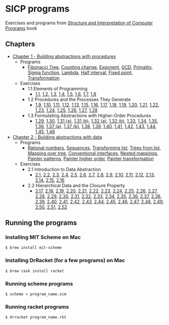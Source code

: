 # SICP programs

Exercises and programs from [Structure and Interpretation of Computer Programs](https://mitpress.mit.edu/sites/default/files/sicp/index.html) book

## Chapters
* [Chapter 1 - Building abstractions with procedures](ch1-abstraction-procedures)
  * Programs
    * [Fibonacci Tree](ch1-abstraction-procedures/fibonacci_tree.scm), [Counting change](ch1-abstraction-procedures/counting-change.scm), [Exponent](ch1-abstraction-procedures/expt.scm), [GCD](ch1-abstraction-procedures/gcd.scm), [Primality](ch1-abstraction-procedures/primality.scm), [Sigma function](ch1-abstraction-procedures/sigma.scm), [Lambda](ch1-abstraction-procedures/lambda.scm), [Half interval](ch1-abstraction-procedures/half-interval.scm), [Fixed point](ch1-abstraction-procedures/fixed-point.scm), [Transformation](ch1-abstraction-procedures/transformation.scm)
  * Exercises
    * 1.1 Elements of Programming
      * [1.1](ch1-abstraction-procedures/1.01.scm), [1.2](ch1-abstraction-procedures/1.02.scm), [1.3](ch1-abstraction-procedures/1.03.scm), [1.4](ch1-abstraction-procedures/1.04.scm), [1.5](ch1-abstraction-procedures/1.05.scm), [1.6](ch1-abstraction-procedures/1.06.scm), [1.7](ch1-abstraction-procedures/1.07.scm), [1.8](ch1-abstraction-procedures/1.08.scm)
    * 1.2 Procedures and the Processes They Generate
      * [1.9](ch1-abstraction-procedures/1.09.scm), [1.10](ch1-abstraction-procedures/1.10.scm), [1.11](ch1-abstraction-procedures/1.11.scm), [1.12](ch1-abstraction-procedures/1.12.scm), [1.13](ch1-abstraction-procedures/1.13.scm), [1.15](ch1-abstraction-procedures/1.15.scm), [1.16](ch1-abstraction-procedures/1.16.scm), [1.17](ch1-abstraction-procedures/1.17.scm), [1.18](ch1-abstraction-procedures/1.18.scm), [1.19](ch1-abstraction-procedures/1.19.scm), [1.20](ch1-abstraction-procedures/1.20.scm), [1.21](ch1-abstraction-procedures/1.21.scm), [1.22](ch1-abstraction-procedures/1.22.scm), [1.23](ch1-abstraction-procedures/1.23.scm), [1.24](ch1-abstraction-procedures/1.24.scm), [1.25](ch1-abstraction-procedures/1.25.scm), [1.26](ch1-abstraction-procedures/1.26.scm), [1.27](ch1-abstraction-procedures/1.27.scm), [1.28](ch1-abstraction-procedures/1.28.scm)
    * 1.3 Formulating Abstractions with Higher-Order Procedures
      * [1.29](ch1-abstraction-procedures/1.29.scm), [1.30](ch1-abstraction-procedures/1.30.scm), [1.31 (a)](ch1-abstraction-procedures/1.31.a.scm), [1.31 (b)](ch1-abstraction-procedures/1.31.b.scm), [1.32 (a)](ch1-abstraction-procedures/1.32.a.scm), [1.32 (b)](ch1-abstraction-procedures/1.32.b.scm), [1.33](ch1-abstraction-procedures/1.33.scm), [1.34](ch1-abstraction-procedures/1.34.scm), [1.35](ch1-abstraction-procedures/1.35.scm), [1.36](ch1-abstraction-procedures/1.36.scm), [1.37 (a)](ch1-abstraction-procedures/1.37.a.scm), [1.37 (b)](ch1-abstraction-procedures/1.37.b.scm), [1.38](ch1-abstraction-procedures/1.38.scm), [1.39](ch1-abstraction-procedures/1.39.scm), [1.40](ch1-abstraction-procedures/1.40.scm), [1.41](ch1-abstraction-procedures/1.41.scm), [1.42](ch1-abstraction-procedures/1.42.scm), [1.43](ch1-abstraction-procedures/1.43.scm), [1.44](ch1-abstraction-procedures/1.44.scm), [1.45](ch1-abstraction-procedures/1.45.scm), [1.46](ch1-abstraction-procedures/1.46.scm)
* [Chapter 2 - Building abstractions with data](ch2-abstraction-data)
  * Programs
    * [Rational numbers](ch2-abstraction-data/rational.scm), [Sequences](ch2-abstraction-data/sequences.scm), [Transforming list](ch2-abstraction-data/list-transform.scm), [Trees from list](ch2-abstraction-data/tree.scm), [Mapping over tree](ch2-abstraction-data/tree-map.scm), [Conventional interfaces](ch2-abstraction-data/conventional-interface.scm), [Nested mappings](ch2-abstraction-data/nested-mappings.scm), [Painter patterns](ch2-abstraction-data/paint.rkt), [Painter higher order](ch2-abstraction-data/paint-higher-order.rkt), [Painter transformation](ch2-abstraction-data/painter-transform.rkt)
  * Exercises
    * 2.1 Introduction to Data Abstraction
      * [2.1](ch2-abstraction-data/2.01.scm), [2.2](ch2-abstraction-data/2.02.scm), [2.3](ch2-abstraction-data/2.03.scm), [2.4](ch2-abstraction-data/2.04.scm), [2.5](ch2-abstraction-data/2.05.scm), [2.6](ch2-abstraction-data/2.06.scm), [2.7](ch2-abstraction-data/2.07.scm), [2.8](ch2-abstraction-data/2.08.scm), [2.9](ch2-abstraction-data/2.09.scm), [2.10](ch2-abstraction-data/2.10.scm), [2.11](ch2-abstraction-data/2.11.scm), [2.12](ch2-abstraction-data/2.12.scm), [2.13](ch2-abstraction-data/2.13.scm), [2.14](ch2-abstraction-data/2.14.scm), [2.15](ch2-abstraction-data/2.15.scm), [2.16](ch2-abstraction-data/2.16.scm)
    * 2.2 Hierarchical Data and the Closure Property
      * [2.17](ch2-abstraction-data/2.17.scm), [2.18](ch2-abstraction-data/2.18.scm), [2.19](ch2-abstraction-data/2.19.scm), [2.20](ch2-abstraction-data/2.20.scm), [2.21](ch2-abstraction-data/2.21.scm), [2.22](ch2-abstraction-data/2.22.scm), [2.23](ch2-abstraction-data/2.23.scm), [2.24](ch2-abstraction-data/2.24.scm), [2.25](ch2-abstraction-data/2.25.scm), [2.26](ch2-abstraction-data/2.26.scm), [2.27](ch2-abstraction-data/2.27.scm), [2.28](ch2-abstraction-data/2.28.scm), [2.29](ch2-abstraction-data/2.29.scm), [2.30](ch2-abstraction-data/2.30.scm), [2.31](ch2-abstraction-data/2.31.scm), [2.32](ch2-abstraction-data/2.32.scm), [2.33](ch2-abstraction-data/2.33.scm), [2.34](ch2-abstraction-data/2.34.scm), [2.35](ch2-abstraction-data/2.35.scm), [2.36](ch2-abstraction-data/2.36.scm), [2.37](ch2-abstraction-data/2.37.scm), [2.38](ch2-abstraction-data/2.38.scm), [2.39](ch2-abstraction-data/2.39.scm), [2.40](ch2-abstraction-data/2.40.scm), [2.41](ch2-abstraction-data/2.41.scm), [2.42](ch2-abstraction-data/2.42.scm), [2.43](ch2-abstraction-data/2.43.scm), [2.44](ch2-abstraction-data/2.44.rkt), [2.45](ch2-abstraction-data/2.45.rkt), [2.46](ch2-abstraction-data/2.46.scm), [2.47](ch2-abstraction-data/2.47.scm), [2.48](ch2-abstraction-data/2.48.scm), [2.49](ch2-abstraction-data/2.49.rkt), [2.50](ch2-abstraction-data/2.50.rkt), [2.51](ch2-abstraction-data/2.51.rkt), [2.52](ch2-abstraction-data/2.52.rkt)

## Running the programs

### Installing MIT Scheme on Mac

```
$ brew install mit-scheme
```

### Installing DrRacket (for a few programs) on Mac

```
$ brew cask install racket
```

### Running scheme programs

```
$ scheme < program_name.scm
```

### Running racket programs

```
$ drracket program_name.rkt
```